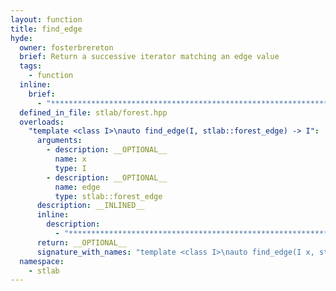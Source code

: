 ```yaml
---
layout: function
title: find_edge
hyde:
  owner: fosterbrereton
  brief: Return a successive iterator matching an edge value
  tags:
    - function
  inline:
    brief:
      - "***********************************************************************************************"
  defined_in_file: stlab/forest.hpp
  overloads:
    "template <class I>\nauto find_edge(I, stlab::forest_edge) -> I":
      arguments:
        - description: __OPTIONAL__
          name: x
          type: I
        - description: __OPTIONAL__
          name: edge
          type: stlab::forest_edge
      description: __INLINED__
      inline:
        description:
          - "***********************************************************************************************"
      return: __OPTIONAL__
      signature_with_names: "template <class I>\nauto find_edge(I x, stlab::forest_edge edge) -> I"
  namespace:
    - stlab
---
```

